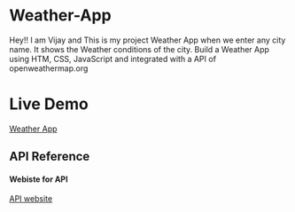 # Weather-App

Hey!! I am Vijay and This is my project Weather App when we enter any city name. It shows the Weather conditions of the city.
Build a Weather App using HTM, CSS, JavaScript and integrated with a API of openweathermap.org
# Live Demo
[Weather App]()

## API Reference
#### Webiste for API
[API website](https://openweathermap.org/)
